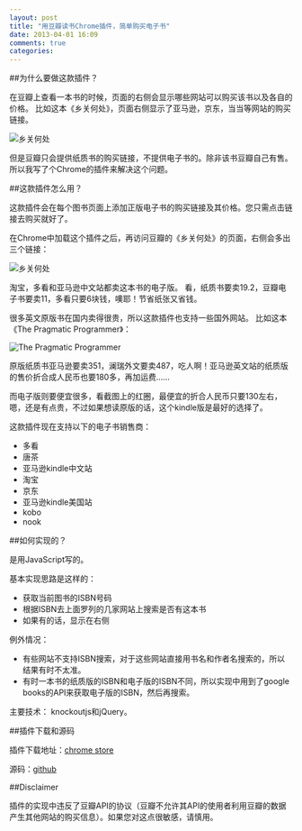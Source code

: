 ```yaml
---
layout: post
title: "用豆瓣读书Chrome插件，简单购买电子书"
date: 2013-04-01 16:09
comments: true
categories: 
---
```


##为什么要做这款插件？

在豆瓣上查看一本书的时候，页面的右侧会显示哪些网站可以购买该书以及各自的价格。
比如这本《乡关何处》，页面右侧显示了亚马逊，京东，当当等网站的购买链接。

![乡关何处](http://farm9.staticflickr.com/8264/8609485540_026e013035_b.jpg)

但是豆瓣只会提供纸质书的购买链接，不提供电子书的。除非该书豆瓣自己有售。
所以我写了个Chrome的插件来解决这个问题。

##这款插件怎么用？

这款插件会在每个图书页面上添加正版电子书的购买链接及其价格。您只需点击链接去购买就好了。

在Chrome中加载这个插件之后，再访问豆瓣的《乡关何处》的页面，右侧会多出三个链接：

![乡关何处](http://farm9.staticflickr.com/8532/8609505800_fbd41bdc60_b.jpg)

淘宝，多看和亚马逊中文站都卖这本书的电子版。
看，纸质书要卖19.2，豆瓣电子书要卖11，多看只要6块钱，噢耶！节省纸张又省钱。

很多英文原版书在国内卖得很贵，所以这款插件也支持一些国外网站。
比如这本《The Pragmatic Programmer》：

![The Pragmatic Programmer](http://farm9.staticflickr.com/8247/8608418739_e4fe0b1ebb_b.jpg)

原版纸质书亚马逊要卖351，澜瑞外文要卖487，吃人啊！亚马逊英文站的纸质版的售价折合成人民币也要180多，再加运费......

而电子版则要便宜很多，看截图上的红圈，最便宜的折合人民币只要130左右，嗯，还是有点贵，不过如果想读原版的话，这个kindle版是最好的选择了。

这款插件现在支持以下的电子书销售商：

* 多看
* 唐茶
* 亚马逊kindle中文站
* 淘宝
* 京东
* 亚马逊kindle美国站
* kobo
* nook

##如何实现的？

是用JavaScript写的。

基本实现思路是这样的：

* 获取当前图书的ISBN号码
* 根据ISBN去上面罗列的几家网站上搜索是否有这本书
* 如果有的话，显示在右侧

例外情况：

* 有些网站不支持ISBN搜索，对于这些网站直接用书名和作者名搜索的，所以结果有时不太准。
* 有时一本书的纸质版的ISBN和电子版的ISBN不同，所以实现中用到了google books的API来获取电子版的ISBN，然后再搜索。

主要技术：
knockoutjs和jQuery。

##插件下载和源码

插件下载地址：[chrome store](https://chrome.google.com/webstore/detail/ebook-price-for-douban/ppbnlfplpcjhdphaejdfhbojmjifdjgd?hl=zh-CN)

源码：[github](https://github.com/cuipengfei/JavaScript-Practice-Code/tree/master/EBookPriceForDouBan)

##Disclaimer

插件的实现中违反了豆瓣API的协议（豆瓣不允许其API的使用者利用豆瓣的数据产生其他网站的购买信息）。如果您对这点很敏感，请慎用。